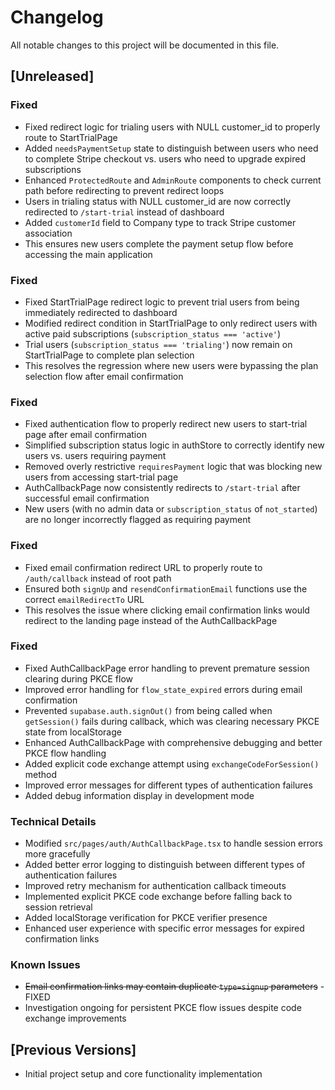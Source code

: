 # Changelog

All notable changes to this project will be documented in this file.

## [Unreleased]

### Fixed
- Fixed redirect logic for trialing users with NULL customer_id to properly route to StartTrialPage
- Added `needsPaymentSetup` state to distinguish between users who need to complete Stripe checkout vs. users who need to upgrade expired subscriptions
- Enhanced `ProtectedRoute` and `AdminRoute` components to check current path before redirecting to prevent redirect loops
- Users in trialing status with NULL customer_id are now correctly redirected to `/start-trial` instead of dashboard
- Added `customerId` field to Company type to track Stripe customer association
- This ensures new users complete the payment setup flow before accessing the main application

### Fixed
- Fixed StartTrialPage redirect logic to prevent trial users from being immediately redirected to dashboard
- Modified redirect condition in StartTrialPage to only redirect users with active paid subscriptions (`subscription_status === 'active'`)
- Trial users (`subscription_status === 'trialing'`) now remain on StartTrialPage to complete plan selection
- This resolves the regression where new users were bypassing the plan selection flow after email confirmation

### Fixed
- Fixed authentication flow to properly redirect new users to start-trial page after email confirmation
- Simplified subscription status logic in authStore to correctly identify new users vs. users requiring payment
- Removed overly restrictive `requiresPayment` logic that was blocking new users from accessing start-trial page
- AuthCallbackPage now consistently redirects to `/start-trial` after successful email confirmation
- New users (with no admin data or `subscription_status` of `not_started`) are no longer incorrectly flagged as requiring payment

### Fixed
- Fixed email confirmation redirect URL to properly route to `/auth/callback` instead of root path
- Ensured both `signUp` and `resendConfirmationEmail` functions use the correct `emailRedirectTo` URL
- This resolves the issue where clicking email confirmation links would redirect to the landing page instead of the AuthCallbackPage

### Fixed
- Fixed AuthCallbackPage error handling to prevent premature session clearing during PKCE flow
- Improved error handling for `flow_state_expired` errors during email confirmation
- Prevented `supabase.auth.signOut()` from being called when `getSession()` fails during callback, which was clearing necessary PKCE state from localStorage
- Enhanced AuthCallbackPage with comprehensive debugging and better PKCE flow handling
- Added explicit code exchange attempt using `exchangeCodeForSession()` method
- Improved error messages for different types of authentication failures
- Added debug information display in development mode

### Technical Details
- Modified `src/pages/auth/AuthCallbackPage.tsx` to handle session errors more gracefully
- Added better error logging to distinguish between different types of authentication failures
- Improved retry mechanism for authentication callback timeouts
- Implemented explicit PKCE code exchange before falling back to session retrieval
- Added localStorage verification for PKCE verifier presence
- Enhanced user experience with specific error messages for expired confirmation links

### Known Issues
- ~~Email confirmation links may contain duplicate `type=signup` parameters~~ - FIXED
- Investigation ongoing for persistent PKCE flow issues despite code exchange improvements

## [Previous Versions]
- Initial project setup and core functionality implementation